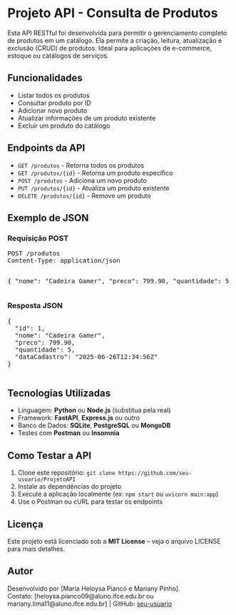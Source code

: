 <!DOCTYPE html>
<html lang="pt-BR">
<head>
  <meta charset="UTF-8">

</head>
<body>
  <h1>Projeto API - Consulta de Produtos</h1>
  <p>
    Esta API RESTful foi desenvolvida para permitir o gerenciamento completo de produtos em um catálogo. 
    Ela permite a criação, leitura, atualização e exclusão (CRUD) de produtos. Ideal para aplicações de e-commerce, estoque ou catálogos de serviços.
  </p>

  <h2>Funcionalidades</h2>
  <ul>
    <li>Listar todos os produtos</li>
    <li>Consultar produto por ID</li>
    <li>Adicionar novo produto</li>
    <li>Atualizar informações de um produto existente</li>
    <li>Excluir um produto do catálogo</li>
  </ul>

  <h2>Endpoints da API</h2>
  <ul>
    <li><code>GET /produtos</code> - Retorna todos os produtos</li>
    <li><code>GET /produtos/{id}</code> - Retorna um produto específico</li>
    <li><code>POST /produtos</code> - Adiciona um novo produto</li>
    <li><code>PUT /produtos/{id}</code> - Atualiza um produto existente</li>
    <li><code>DELETE /produtos/{id}</code> - Remove um produto</li>
  </ul>

  <h2>Exemplo de JSON</h2>
  <h3>Requisição POST</h3>
  <pre>
POST /produtos
Content-Type: application/json

{
  "nome": "Cadeira Gamer",
  "preco": 799.90,
  "quantidade": 5
}
  </pre>

  <h3>Resposta JSON</h3>
  <pre>
{
  "id": 1,
  "nome": "Cadeira Gamer",
  "preco": 799.90,
  "quantidade": 5,
  "dataCadastro": "2025-06-26T12:34:56Z"
}
  </pre>

  <h2>Tecnologias Utilizadas</h2>
  <ul>
    <li>Linguagem: <strong>Python</strong> ou <strong>Node.js</strong> (substitua pela real)</li>
    <li>Framework: <strong>FastAPI</strong>, <strong>Express.js</strong> ou outro</li>
    <li>Banco de Dados: <strong>SQLite</strong>, <strong>PostgreSQL</strong> ou <strong>MongoDB</strong></li>
    <li>Testes com <strong>Postman</strong> ou <strong>Insomnia</strong></li>
  </ul>

  <h2>Como Testar a API</h2>
  <ol>
    <li>Clone este repositório: <code>git clone https://github.com/seu-usuario/ProjetoAPI</code></li>
    <li>Instale as dependências do projeto</li>
    <li>Execute a aplicação localmente (ex: <code>npm start</code> ou <code>uvicorn main:app</code>)</li>
    <li>Use o Postman ou cURL para testar os endpoints</li>
  </ol>

  <h2>Licença</h2>
  <p>Este projeto está licenciado sob a <strong>MIT License</strong> – veja o arquivo LICENSE para mais detalhes.</p>

  <h2>Autor</h2>
  <p>
    Desenvolvido por [Maria Heloysa Piancó e Mariany Pinho].<br>
    Contato: [heloysa.pianco09@aluno.ifce.edu.br ou mariany.lima11@aluno.ifce.edu.br] | GitHub: <a href="https://github.com/seu-usuario" target="_blank">seu-usuario</a>
  </p>
</body>
</html>
